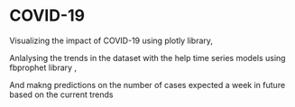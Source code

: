 # COVID-19
Visualizing the impact of COVID-19 using plotly library,

Anlalysing the trends in the dataset with the help time series models using fbprophet library ,

And makng predictions on the number of cases expected a week in future based on the current trends
